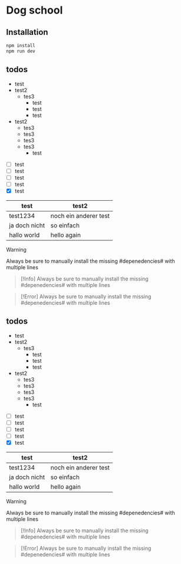 # Dog school

## Installation

```bash
npm install
npm run dev
```

## todos

- test
- test2
  - tes3
    - test
    - test
    - test
- test2
  - tes3
  - tes3
  - tes3
  - tes3
    - test

- [ ] test
- [ ] test
- [ ] test
- [ ] test
- [x] test

|  test  |   test2   |
|--------|-----------|
|  test1234 |   noch ein anderer test   |
|  ja doch nicht  |   so einfach   |
|  hallo world  |   hello again   |

> [!Warning]
> Always be sure to manually install the
> missing #depenedencies#
> with multiple lines

> [!Info]
> Always be sure to manually install the
> missing #depenedencies#
> with multiple lines

> [!Error]
> Always be sure to manually install the
> missing #depenedencies#
> with multiple lines
## todos

- test
- test2
  - tes3
    - test
    - test
    - test
- test2
  - tes3
  - tes3
  - tes3
  - tes3
    - test

- [ ] test
- [ ] test
- [ ] test
- [ ] test
- [x] test

|  test  |   test2   |
|--------|-----------|
|  test1234 |   noch ein anderer test   |
|  ja doch nicht  |   so einfach   |
|  hallo world  |   hello again   |

> [!Warning]
> Always be sure to manually install the
> missing #depenedencies#
> with multiple lines

> [!Info]
> Always be sure to manually install the
> missing #depenedencies#
> with multiple lines

> [!Error]
> Always be sure to manually install the
> missing #depenedencies#
> with multiple lines


